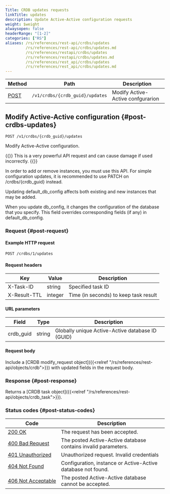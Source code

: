 ```yaml
---
Title: CRDB updates requests
linkTitle: updates
description: Update Active-Active configuration requests
weight: $weight
alwaysopen: false
headerRange: "[1-2]"
categories: ["RS"]
aliases: /rs/references/rest-api/crdbs/updates
         /rs/references/rest-api/crdbs/updates.md
         /rs/references/restapi/crdbs/updates
         /rs/references/restapi/crdbs/updates.md
         /rs/references/rest_api/crdbs/updates
         /rs/references/rest_api/crdbs/updates.md
---
```


| Method | Path | Description |
|--------|------|-------------|
| [POST](#post-crdbs-updates) | `/v1/crdbs/{crdb_guid}/updates` | Modify Active-Active confgurarion |

## Modify Active-Active configuration {#post-crdbs-updates}

	POST /v1/crdbs/{crdb_guid}/updates

Modify Active-Active configuration.

{{<warning>}}
This is a very powerful API request and can cause damage if used incorrectly.
{{</warning>}}

In order to add or remove instances, you must use this API. For simple configuration updates, it is recommended to use PATCH on /crdbs/{crdb_guid} instead.

Updating default_db_config affects both existing and new instances that may be added.

When you update db_config, it changes the configuration of the database that you specify. This field overrides corresponding fields (if any) in default_db_config.

### Request {#post-request} 

#### Example HTTP request

    POST /crdbs/1/updates

#### Request headers

| Key | Value | Description |
|-----|-------|-------------|
| X-Task-ID | string | Specified task ID |
| X-Result-TTL | integer | Time (in seconds) to keep task result |

#### URL parameters

| Field | Type | Description |
|-------|------|-------------|
| crdb_guid | string | Globally unique Active-Active database ID (GUID) |

#### Request body

Include a [CRDB modify_request object]({{<relref "/rs/references/rest-api/objects/crdb">}}) with updated fields in the request body.

### Response {#post-response} 

Returns a [CRDB task object]({{<relref "/rs/references/rest-api/objects/crdb_task">}}).

### Status codes {#post-status-codes} 

| Code | Description |
|------|-------------|
| [200 OK](http://www.w3.org/Protocols/rfc2616/rfc2616-sec10.html#sec10.2.1) | The request has been accepted. |
| [400 Bad Request](http://www.w3.org/Protocols/rfc2616/rfc2616-sec10.html#sec10.4.1) | The posted Active-Active database contains invalid parameters. |
| [401 Unauthorized](http://www.w3.org/Protocols/rfc2616/rfc2616-sec10.html#sec10.4.2) | Unauthorized request. Invalid credentials |
| [404 Not Found](http://www.w3.org/Protocols/rfc2616/rfc2616-sec10.html#sec10.4.5) | Configuration, instance or Active-Active database not found. |
| [406&nbsp;Not&nbsp;Acceptable](http://www.w3.org/Protocols/rfc2616/rfc2616-sec10.html#sec10.4.7) | The posted Active-Active database cannot be accepted. |
